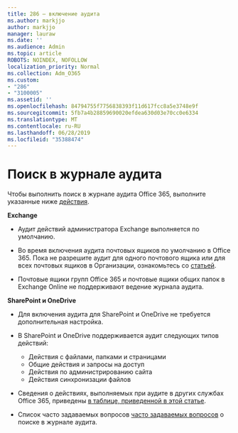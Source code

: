 ```yaml
---
title: 286 — включение аудита
ms.author: markjjo
author: markjjo
manager: lauraw
ms.date: ''
ms.audience: Admin
ms.topic: article
ROBOTS: NOINDEX, NOFOLLOW
localization_priority: Normal
ms.collection: Adm_O365
ms.custom:
- "286"
- "3100005"
ms.assetid: ''
ms.openlocfilehash: 84794755f7756838393f11d617fcc8a5e3748e9f
ms.sourcegitcommit: 5fb7a4b28859690020efdea630d03e70cc0e6334
ms.translationtype: MT
ms.contentlocale: ru-RU
ms.lasthandoff: 06/28/2019
ms.locfileid: "35388474"
---
```

# <a name="search-the-audit-log"></a>Поиск в журнале аудита

Чтобы выполнить поиск в журнале аудита Office 365, выполните указанные ниже [действия](https://docs.microsoft.com/office365/securitycompliance/search-the-audit-log-in-security-and-compliance#search-the-audit-log).

**Exchange**

- Аудит действий администратора Exchange выполняется по умолчанию.

- Во время включения аудита почтовых ящиков по умолчанию в Office 365. Пока не разрешите аудит для одного почтового ящика или для всех почтовых ящиков в Организации, ознакомьтесь со [статьей](https://docs.microsoft.com/office365/securitycompliance/enable-mailbox-auditing).

- Почтовые ящики групп Office 365 и почтовые ящики общих папок в Exchange Online не поддерживают ведение журнала аудита.

**SharePoint и OneDrive**

- Для включения аудита для SharePoint и OneDrive не требуется дополнительная настройка.

- В SharePoint и OneDrive поддерживается аудит следующих типов действий:

    - Действия с файлами, папками и страницами
    - Общие действия и запросы на доступ
    - Действия по администрированию сайта
    - Действия синхронизации файлов

- Сведения о действиях, выполняемых при аудите в других службах Office 365, приведены [в таблице, приведенной в этой статье](https://docs.microsoft.com/office365/securitycompliance/search-the-audit-log-in-security-and-compliance#audited-activities).

- Список часто задаваемых вопросов [часто задаваемых вопросов](https://docs.microsoft.com/office365/securitycompliance/search-the-audit-log-in-security-and-compliance#frequently-asked-questions) о поиске в журнале аудита.